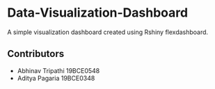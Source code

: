 # Data-Visualization-Dashboard
A simple visualization dashboard created using Rshiny flexdashboard.

## Contributors
* Abhinav Tripathi 19BCE0548
* Aditya Pagaria 19BCE0348


